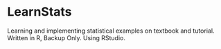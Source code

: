 # LearnStats
Learning and implementing statistical examples on textbook and tutorial. Written in R, Backup Only. Using RStudio.
